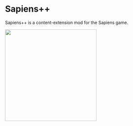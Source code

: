 # Sapiens++

Sapiens++ is a content-extension mod for the Sapiens game. 

[<img src="https://discord.com/assets/cb48d2a8d4991281d7a6a95d2f58195e.svg" width="300"/>](https://discord.gg/WnN8hj2Fyg)

